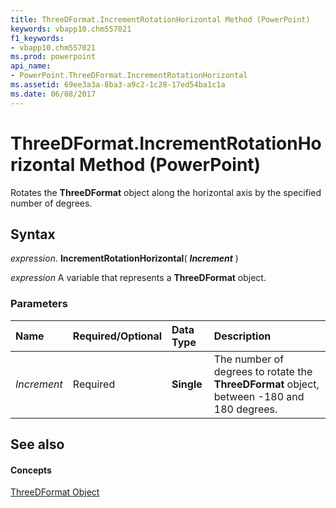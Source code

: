 ```yaml
---
title: ThreeDFormat.IncrementRotationHorizontal Method (PowerPoint)
keywords: vbapp10.chm557021
f1_keywords:
- vbapp10.chm557021
ms.prod: powerpoint
api_name:
- PowerPoint.ThreeDFormat.IncrementRotationHorizontal
ms.assetid: 69ee3a3a-8ba3-a9c2-1c28-17ed54ba1c1a
ms.date: 06/08/2017
---
```



# ThreeDFormat.IncrementRotationHorizontal Method (PowerPoint)

Rotates the **ThreeDFormat** object along the horizontal axis by the specified number of degrees.


## Syntax

 _expression_. **IncrementRotationHorizontal**( **_Increment_** )

 _expression_ A variable that represents a **ThreeDFormat** object.


### Parameters



|**Name**|**Required/Optional**|**Data Type**|**Description**|
|:-----|:-----|:-----|:-----|
| _Increment_|Required|**Single**|The number of degrees to rotate the **ThreeDFormat** object, between -180 and 180 degrees.|

## See also


#### Concepts


[ThreeDFormat Object](threedformat-object-powerpoint.md)

